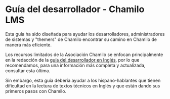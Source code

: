# Guía del desarrollador - Chamilo LMS

Esta guía ha sido diseñada para ayudar los desarrolladores, administradores de 
sistemas y "themers" de Chamilo encontrar su camino en Chamilo de manera más
eficiente.

Los recursos limitados de la Asociación Chamilo se enfocan
principalmente en la redacción de la [guía del desarrollador en Inglés](../../en/developer/README.md),
por lo que recomendamos, para una información más completa y actualizada, consultar esta última.
  
Sin embargo, esta guía debería ayudar a los hispano-hablantes que tienen 
dificultad en la lectura de textos técnicos en Inglés y que están dando sus
primeros pasos con Chamilo.